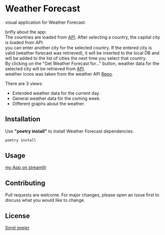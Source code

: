 # Weather Forecast

visual application for Weather Forecast.<p>
brifly about the app:<br>
The countries are loaded from [API](https://documenter.getpostman.com/view/1134062/T1LJjU52). After selecting a country, the capital city is loaded from API. 
<br>you can enter another city for the selected country. If the entered city is valid (weather forecast was retrieved), 
it will be inserted to the local DB and will be added to the list of cities the next time you select that country.
<br>By clicking on the "Get Weather Forecast for..." button,  weather data for the selected city will be retrieved from [API](https://www.visualcrossing.com/weather-api).
<br>weather icons was taken from the weather API [Repo](https://github.com/visualcrossing/WeatherIcons).
<p>There are 3 views:
<ul>
<li>Extended weather data for the current day.</li>
<li>General weather data for the coming week.</li>
<li>Different graphs about the weather.</li>
</ul>

## Installation

Use <b>"poetry install"</b> to install Weather Forecast dependencies.

```bash
poetry install
```

## Usage
[my App on streamlit](https://weather-jsbjg4hew5nzw4op7pjvby.streamlit.app/)


## Contributing

Pull requests are welcome. For major changes, please open an issue first
to discuss what you would like to change.

## License

[Sorel sneier](https://github.com/sorelsh)